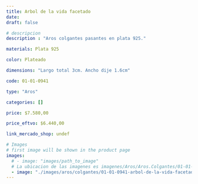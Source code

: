 ```yaml
---
title: Arbol de la vida facetado
date: 
draft: false

# descripcion
description : "Aros colgantes pasantes en plata 925."

materials: Plata 925

color: Plateado

dimensions: "Largo total 3cm. Ancho dije 1.6cm"

code: 01-01-0941

type: "Aros"

categories: []

price: $7.580,00

price_eftvo: $6.440,00

link_mercado_shop: undef

# Images
# first image will be shown in the product page
images:
  # - image: "images/path_to_image"
  # La ubicacion de las imagenes es imagenes/Aros/Aros.Colgantes/01-01-0941-arbol-de-la-vida-facetado
  - image: "./images/aros/colgantes/01-01-0941-arbol-de-la-vida-facetado.jpg"
---
```

